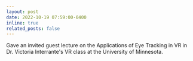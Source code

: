```yaml
---
layout: post
date: 2022-10-19 07:59:00-0400
inline: true
related_posts: false
---
```


Gave an invited guest lecture on the Applications of Eye Tracking in VR in Dr. Victoria Interrante's VR class at the University of Minnesota.
